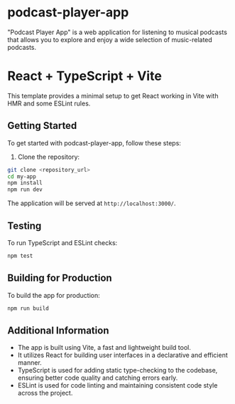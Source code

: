 # podcast-player-app

"Podcast Player App" is a web application for listening to musical podcasts that allows you to explore and enjoy a wide selection of music-related podcasts.

# React + TypeScript + Vite

This template provides a minimal setup to get React working in Vite with HMR and some ESLint rules.

## Getting Started

To get started with podcast-player-app, follow these steps:

1. Clone the repository:

```bash
git clone <repository_url>
cd my-app
npm install
npm run dev
```

The application will be served at `http://localhost:3000/`.

## Testing

To run TypeScript and ESLint checks:

```bash
npm test
```

## Building for Production

To build the app for production:

```bash
npm run build
```

## Additional Information

- The app is built using Vite, a fast and lightweight build tool.
- It utilizes React for building user interfaces in a declarative and efficient manner.
- TypeScript is used for adding static type-checking to the codebase, ensuring better code quality and catching errors early.
- ESLint is used for code linting and maintaining consistent code style across the project.
